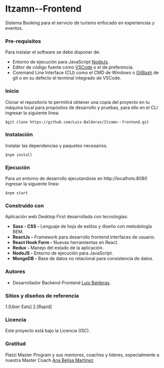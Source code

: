 # Itzamn--Frontend
Sistema Booking para el servicio de turismo enfocado en experiencias y eventos.

### Pre-requisitos
Para instalar el software se debe disponer de:
* Entorno de ejecución para JavaScript [NodeJs](https://nodejs.org/es/).
* Editor de código fuente como [VSCode](https://code.visualstudio.com/) o el de preferencia.
* Command Line Interface (CLI) como el CMD  de Windows o  [GitBash](https://git-scm.com/downloads) de git o en su defecto el terminal integrado de VSCode.

### Inicio 
Clonar el repositorio te permitirá obtener una copia del proyecto en tu máquina local para propósitos de desarrollo y pruebas, para ello en el CLI ingresar la siguiente línea:
```
$git clone https://github.com/Luis-Balderas/Itzamn--frontend.git
```
### Instalación 
Instalar las dependencias y paquetes necesarios.
````
$npm install
````
### Ejecución 
Para un entorno de desarrollo ejecutandose en http://localhots:8080 ingresar la siguiente línea:
```
$npm start
```

### Construido con 
Aplicación web Desktop First desarrollada con tecnologías:

*  **Sass - CSS -** Lenguaje de hoja de estilos y diseño con metodología BEM.
*  **ReactJs -** Framework para desarrollo frontend interfaces de usuario.
*  **React Hook Form -** Nuevas herramientas en React.
*  **Redux -** Manejo del estado de la aplicación.
*  **NodeJS -**  Entorno de ejecución para JavaScript.
*  **MongoDB -** Base de datos no relacional para consistencia de datos.


### Autores 
* Desarrollador Backend-Frontend [Luis Balderas](https://github.com/Luis-Balderas).

###  Sitios y diseños de referencia

1.[Uber Eats]
2.[Rapid]

### Licencia 
Este proyecto está bajo la Licencia (ISC).

### Gratitud 
Platzi Master Program y sus mentores, coaches y líderes, especialmente a nuestra Master Coach   [Ana Belisa Martinez ](https://github.com/anabelisam)
